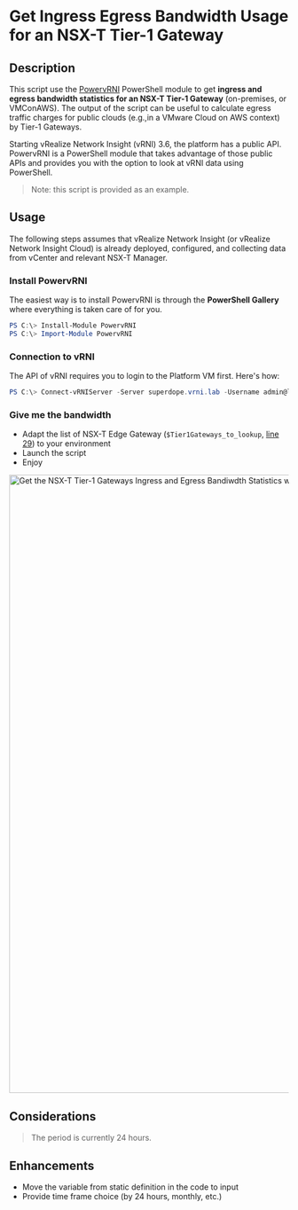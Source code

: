 # Get Ingress Egress Bandwidth Usage for an NSX-T Tier-1 Gateway

## Description

This script use the [PowervRNI](https://github.com/PowervRNI/powervrni) PowerShell module to get **ingress and egress bandwidth statistics for an NSX-T Tier-1 Gateway** (on-premises, or VMConAWS). The output of the script can be useful to calculate egress traffic charges for public clouds (e.g.,in a VMware Cloud on AWS context) by Tier-1 Gateways.

Starting vRealize Network Insight (vRNI) 3.6, the platform has a public API. PowervRNI is a PowerShell module that takes advantage of those public APIs and provides you with the option to look at vRNI data using PowerShell.

> Note: this script is provided as an example.

## Usage

The following steps assumes that vRealize Network Insight (or vRealize Network Insight Cloud) is already deployed, configured, and collecting data from vCenter and relevant NSX-T Manager.

### Install PowervRNI

The easiest way is to install PowervRNI is through the **PowerShell Gallery** where everything is taken care of for you.

```powershell
PS C:\> Install-Module PowervRNI
PS C:\> Import-Module PowervRNI
```

### Connection to vRNI

The API of vRNI requires you to login to the Platform VM first. Here's how:

```powershell
PS C:\> Connect-vRNIServer -Server superdope.vrni.lab -Username admin@local -Password VMware1!
```

### Give me the bandwidth

* Adapt the list of NSX-T Edge Gateway (`$Tier1Gateways_to_lookup`, [line 29](https://github.com/cloudmaniac/powershell-nsxt-tier1-bandwidth-vrni/blob/ac3ca0bccbf1ea612b2048a5a4e788d1e85dc940/get-tier1-stats.ps1#L29)) to your environment
* Launch the script
* Enjoy

<img width="1115" alt="Get the NSX-T Tier-1 Gateways Ingress and Egress Bandiwdth Statistics with PowervRNI" src="https://user-images.githubusercontent.com/10382023/105517258-1aa9ed00-5cd7-11eb-98d5-17eefdd95701.png">

## Considerations

> The period is currently 24 hours.

## Enhancements

* Move the variable from static definition in the code to input
* Provide time frame choice (by 24 hours, monthly, etc.)
